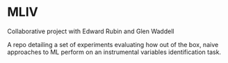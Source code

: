 # MLIV

Collaborative project with Edward Rubin and Glen Waddell

A repo detailing a set of experiments evaluating how out of the box, naive approaches to ML perform on an instrumental variables identification task.
